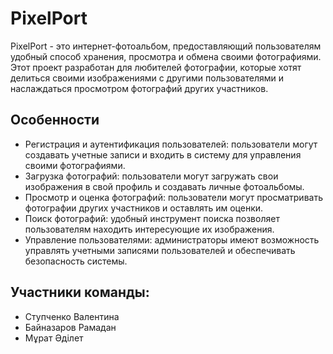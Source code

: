 # PixelPort 
PixelPort - это интернет-фотоальбом, предоставляющий пользователям удобный способ хранения, просмотра и обмена своими фотографиями. Этот проект разработан для любителей фотографии, которые хотят делиться своими изображениями с другими пользователями и наслаждаться просмотром фотографий других участников.

## Особенности

- Регистрация и аутентификация пользователей: пользователи могут создавать учетные записи и входить в систему для управления своими фотографиями.
- Загрузка фотографий: пользователи могут загружать свои изображения в свой профиль и создавать личные фотоальбомы.
- Просмотр и оценка фотографий: пользователи могут просматривать фотографии других участников и оставлять им оценки.
- Поиск фотографий: удобный инструмент поиска позволяет пользователям находить интересующие их изображения.
- Управление пользователями: администраторы имеют возможность управлять учетными записями пользователей и обеспечивать безопасность системы.


## Участники команды:
- Ступченко Валентина
- Байназаров Рамадан
- Мұрат Әділет
